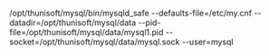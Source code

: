 /opt/thunisoft/mysql/bin/mysqld_safe --defaults-file=/etc/my.cnf --datadir=/opt/thunisoft/mysql/data --pid-file=/opt/thunisoft/mysql/data/mysql1.pid  --socket=/opt/thunisoft/mysql/data/mysql.sock --user=mysql


